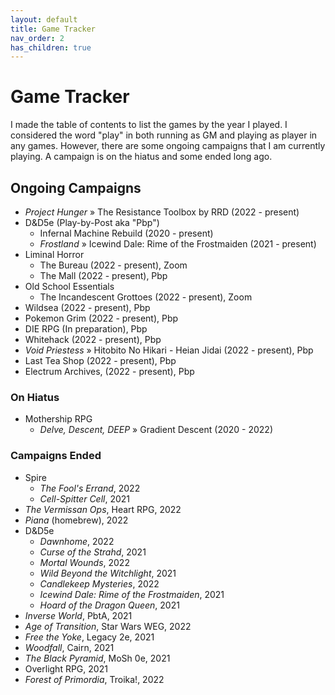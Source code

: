 ```yaml
---
layout: default
title: Game Tracker
nav_order: 2
has_children: true
---
```


# Game Tracker

I made the table of contents to list the games by the year I played. I considered the word "play" in both running as GM and playing as player in any games. However, there are some ongoing campaigns that I am currently playing. A campaign is on the hiatus and some ended long ago.

## Ongoing Campaigns
- *Project Hunger* » The Resistance Toolbox by RRD (2022 - present)
- D&D5e (Play-by-Post aka "Pbp")
    - Infernal Machine Rebuild (2020 - present)
    - *Frostland* » Icewind Dale: Rime of the Frostmaiden (2021 - present)
- Liminal Horror
    - The Bureau (2022 - present), Zoom
    - The Mall (2022 - present), Pbp
- Old School Essentials
    - The Incandescent Grottoes (2022 - present), Zoom
- Wildsea (2022 - present), Pbp
- Pokemon Grim (2022 - present), Pbp
- DIE RPG (In preparation), Pbp
- Whitehack (2022 - present), Pbp
- *Void Priestess* » Hitobito No Hikari - Heian Jidai (2022 - present), Pbp
- Last Tea Shop (2022 - present), Pbp
- Electrum Archives, (2022 - present), Pbp

### On Hiatus
- Mothership RPG
    - *Delve, Descent, DEEP* » Gradient Descent (2020 - 2022)

### Campaigns Ended
- Spire
    - *The Fool's Errand*, 2022
    - *Cell-Spitter Cell*, 2021
- *The Vermissan Ops*, Heart RPG, 2022
- *Piana* (homebrew), 2022
- D&D5e
    - *Dawnhome*, 2022
    - *Curse of the Strahd*, 2021
    - *Mortal Wounds*, 2022
    - *Wild Beyond the Witchlight*, 2021
    - *Candlekeep Mysteries*, 2022
    - *Icewind Dale: Rime of the Frostmaiden*, 2021
    - *Hoard of the Dragon Queen*, 2021
- *Inverse World*, PbtA, 2021
- *Age of Transition*, Star Wars WEG, 2022
- *Free the Yoke*, Legacy 2e, 2021
- *Woodfall*, Cairn, 2021
- *The Black Pyramid*, MoSh 0e, 2021
- Overlight RPG, 2021
- *Forest of Primordia*, Troika!, 2022